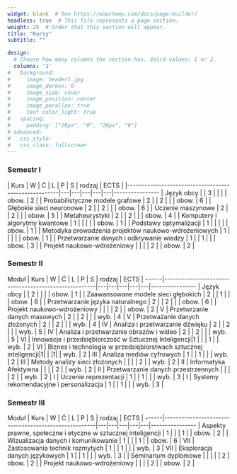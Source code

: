 ```yaml
---
widget: blank  # See https://wowchemy.com/docs/page-builder/
headless: true  # This file represents a page section.
weight: 25  # Order that this section will appear.
title: "Kursy"
subtitle: ""

design:
  # Choose how many columns the section has. Valid values: 1 or 2.
  columns: '1'
#   background: 
#     image: header1.jpg
#     image_darken: 0
#     image_size: cover
#     image_position: center
#     image_parallax: true
#     text_color_light: true
#   spacing:
#     padding: ["20px", "0", "20px", "0"]
# advanced:
#   css_style:
#   css_class: fullscreen
---
```


### Semestr I

| Kurs                                                 | W | Ć | L | P | S | rodzaj | ECTS |
|------------------------------------------------------|---|---|---|---|---|----------------
| Język obcy                                           |   | 3 |   |   |   | obow.  | 2    |
| Probabilistyczne modele grafowe                      | 2 |   | 2 |   |   | obow.  | 6    |
| Głębokie sieci neuronowe                             | 2 |   | 2 |   |   | obow.  | 6    |
| Uczenie maszynowe                                    | 2 |   | 2 |   |   | obow.  | 5    |
| Metaheurystyki                                       | 2 |   | 2 |   |   | obow.  | 4    |
| Komputery i algorytmy kwantowe                       | 1 |   |   |   |   | obow.  | 1    |
| Podstawy optymalizacji                               | 1 |   |   |   |   | obow.  | 1    |
| Metodyka prowadzenia projektów naukowo-wdrożeniowych | 1 |   |   |   |   | obow.  | 1    |
| Przetwarzanie danych i odkrywanie wiedzy             | 1 |   | 1 |   |   | obow.  | 3    |
| Projekt naukowo-wdrożeniowy                          |   |   |   | 2 |   | obow.  | 2    |

### Semestr II

Moduł | Kurs                                                 | W | Ć | L | P | S | rodzaj | ECTS |
------|------------------------------------------------------|---|---|---|---|---|----------------
      | Język obcy                                           |   | 2 |   |   |   | obow.  | 1    |
      | Zaawansowane modele sieci głębokich                  | 2 |   | 1 |   |   | obow.  | 6    |
      | Przetwarzanie języka naturalnego                     | 2 |   | 2 |   |   | obow.  | 6    |
      | Projekt naukowo-wdrożeniowy                          |   |   |   | 2 |   | obow.  | 2    |
V     | Przetwrzanie danych masowych                         | 2 |   | 2 |   |   | wyb.   | 4    |
V     | Przetważanie danych złożonych                        | 2 |   | 2 |   |   | wyb.   | 4    |
IV    | Analiza i przetwarzanie dźwięku                      | 2 |   | 2 |   |   | wyb.   | 5    |
IV    | Analiza i przetwarzanie obrazów i wideo              | 2 |   | 2 |   |   | wyb.   | 5    |
VI    | Innowacje i przedsiębiorczość w Sztucznej Inteligencji|1 |   |   | 1 |   | wyb.   | 2    |
VI    | Biznes i technologia w przedsiębiorstwach sztucznej inteligencji|1| | |1| | wyb.  | 2    |
III   | Analiza mediów cyfrowych                             | 1 |   | 1 |   |   | wyb.   | 2    |
III   | Metody analizy sieci złożonych                       |   |   |   | 2 |   | wyb.   | 2    |
II    | Informatyka Afektywna                                |   |   |   | 2 |   | wyb.   | 2    |
II    | Przetwarzanie danych przestrzennych                  |   |   |   | 2 |   | wyb.   | 2    |
I     | Uczenie reprezentacji                                | 1 |   | 1 |   |   | wyb.   | 3    |
I     | Systemy rekomendacyjne i personalizacja              | 1 |   | 1 |   |   | wyb.   | 3    |


### Semestr III

Moduł | Kurs                                                 | W | Ć | L | P | S | rodzaj | ECTS |
------|------------------------------------------------------|---|---|---|---|---|----------------
      | Aspekty prawne, społeczne i etyczne w sztucznej inteligencji | 1 |   |   | 1 |  | obow.  | 2    |
      | Wizualizacja danych i komunikowanie                  | 1 |   |   | 1 |   | obow.  | 6    |
VII   | Zastosowania technik rozmytych                       | 1 |   | 1 |   |   | wyb.   | 3    |
VII   | Eksploracja danych językowych                        | 1 |   | 1 |   |   | wyb.   | 3    |
      | Seminarium dyplomowe                                 |   |   |   |   | 2 | obow.  | 2    |
      | Projekt naukowo-wdrożeniowy                          |   |   |   | 2 |   | obow.  | 2    |
